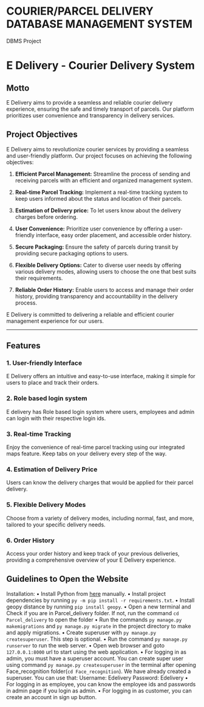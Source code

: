 # COURIER/PARCEL DELIVERY DATABASE MANAGEMENT SYSTEM
 DBMS Project
# E Delivery - Courier Delivery System

## Motto
E Delivery aims to provide a seamless and reliable courier delivery experience, ensuring the safe and timely transport of parcels. Our platform prioritizes user convenience and transparency in delivery services.

## Project Objectives

E Delivery aims to revolutionize courier services by providing a seamless and user-friendly platform. Our project focuses on achieving the following objectives:

1. **Efficient Parcel Management:** Streamline the process of sending and receiving parcels with an efficient and organized management system.

2. **Real-time Parcel Tracking:** Implement a real-time tracking system to keep users informed about the status and location of their parcels.

3. **Estimation of Delivery price:** To let users know about the delivery charges before ordering.

4. **User Convenience:** Prioritize user convenience by offering a user-friendly interface, easy order placement, and accessible order history.

5. **Secure Packaging:** Ensure the safety of parcels during transit by providing secure packaging options to users.

6. **Flexible Delivery Options:** Cater to diverse user needs by offering various delivery modes, allowing users to choose the one that best suits their requirements.

7. **Reliable Order History:** Enable users to access and manage their order history, providing transparency and accountability in the delivery process.

E Delivery is committed to delivering a reliable and efficient courier management experience for our users.

---


## Features

### 1. User-friendly Interface
E Delivery offers an intuitive and easy-to-use interface, making it simple for users to place and track their orders.

### 2. Role based login system
E delivery has Role based login system where users, employees and admin can login with their respective login ids.

### 3. Real-time Tracking
Enjoy the convenience of real-time parcel tracking using our integrated maps feature. Keep tabs on your delivery every step of the way.

### 4. Estimation of Delivery Price
Users can know the delivery charges that would be applied for their parcel delivery.


### 5. Flexible Delivery Modes
Choose from a variety of delivery modes, including normal, fast, and more, tailored to your specific delivery needs.

### 6. Order History
Access your order history and keep track of your previous deliveries, providing a comprehensive overview of your E Delivery experience.


## Guidelines to Open the Website

Installation:
•	Install Python from [here](https://www.python.org/downloads/) manually.
•	Install project dependencies by running `py -m pip install -r requirements.txt`.
•	Install geopy distance by running `pip install geopy`.
•	Open a new terminal and Check if you are in Parcel_delivery folder. If not, run the command `cd Parcel_delivery` to open the folder
•	Run the commands `py manage.py makemigrations` and `py manage.py migrate`  in the project directory to make and apply migrations.
•	Create superuser with `py manage.py createsuperuser`. This step is optional.
•	Run the command `py manage.py runserver` to run the web server.
•	Open web browser and goto `127.0.0.1:8000` url to start using the web application.
•	For logging in as admin, you must have a superuser account. You can create super user using command `py manage.py createsuperuser` in the      terminal after opening Face_recognition folder(`cd Face_recognition`). We have already created a superuser. You can use that:
   Username: Edelivery
   Password: Edelivery 
•	For logging in as employee, you can know the employee ids and passwords in admin page if you login as admin.
•	For logging in as customer, you can create an account in sign up button.

